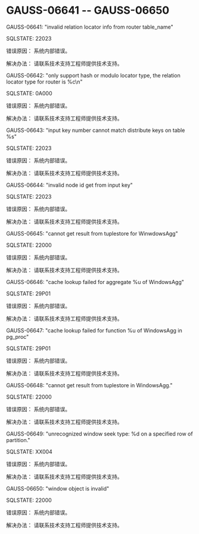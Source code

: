# GAUSS-06641 -- GAUSS-06650<a name="ZH-CN_TOPIC_0302073021"></a>

GAUSS-06641: "invalid relation locator info from router table\_name"

SQLSTATE: 22023

错误原因： 系统内部错误。

解决办法： 请联系技术支持工程师提供技术支持。

GAUSS-06642: "only support hash or modulo locator type, the relation locator type for router is %c\\n"

SQLSTATE: 0A000

错误原因： 系统内部错误。

解决办法： 请联系技术支持工程师提供技术支持。

GAUSS-06643: "input key number cannot match distribute keys on table %s"

SQLSTATE: 22023

错误原因： 系统内部错误。

解决办法： 请联系技术支持工程师提供技术支持。

GAUSS-06644: "invalid node id get from input key"

SQLSTATE: 22023

错误原因： 系统内部错误。

解决办法： 请联系技术支持工程师提供技术支持。

GAUSS-06645: "cannot get result from tuplestore for WinwdowsAgg"

SQLSTATE: 22000

错误原因： 系统内部错误。

解决办法： 请联系技术支持工程师提供技术支持。

GAUSS-06646: "cache lookup failed for aggregate %u of WindowsAgg"

SQLSTATE: 29P01

错误原因： 系统内部错误。

解决办法： 请联系技术支持工程师提供技术支持。

GAUSS-06647: "cache lookup failed for function %u of WindowsAgg in pg\_proc"

SQLSTATE: 29P01

错误原因： 系统内部错误。

解决办法： 请联系技术支持工程师提供技术支持。

GAUSS-06648: "cannot get result from tuplestore in WindowsAgg."

SQLSTATE: 22000

错误原因： 系统内部错误。

解决办法： 请联系技术支持工程师提供技术支持。

GAUSS-06649: "unrecognized window seek type: %d on a specified row of partition."

SQLSTATE: XX004

错误原因： 系统内部错误。

解决办法： 请联系技术支持工程师提供技术支持。

GAUSS-06650: "window object is invalid"

SQLSTATE: 22000

错误原因： 系统内部错误。

解决办法： 请联系技术支持工程师提供技术支持。

